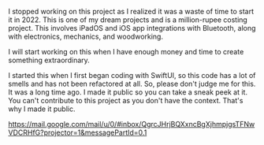 I stopped working on this project as I realized it was a waste of time to start it in 2022. 
This is one of my dream projects and is a million-rupee costing project.
This involves iPadOS and iOS app integrations with Bluetooth, along with electronics, mechanics, and woodworking.

I will start working on this when I have enough money and time to create something extraordinary.

I started this when I first began coding with SwiftUI, so this code has a lot of smells and has not been refactored at all. 
So, please don't judge me for this. It was a long time ago. 
I made it public so you can take a sneak peek at it. 
You can't contribute to this project as you don't have the context. 
That's why I made it public.

https://mail.google.com/mail/u/0/#inbox/QgrcJHrjBQXxncBgXjhmpjgsTFNwVDCRHfG?projector=1&messagePartId=0.1
